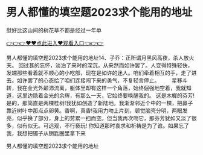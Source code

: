 # 男人都懂的填空题2023求个能用的地址
慰好比这山间的树花草不都是经过一年单

<a href="https://github.com/zchuit/pxmid/issues/2">👉👉👉♥♥点此进入♥观看入口👈👉👉</a>

男人都懂的填空题2023求个能用的地址14、子乔：正所谓月黑风高夜，杀人放火天。
回过甚的忘怀，淡泊了来时的深沉，从来然而如许罢了。人变得特殊轻快，发端那些看着就不顺心的小吃部，现在是如许的迷人。咱们牵着相互的手，走了进去。如许罢了的心态给了咱们连接闯下来的勇气，不复轻言停止。
　　星移斗转，我在金光外颠沛流离，躯体里却有这样一个角落，始终倔强地空着，我就知道，这里边隐着金光的余辉，有那么一天，它始终要唤醒我的。
这是木樨的芬芳!是的，那简直是两棵桂树!我犹如创造了新陆地。我渐渐邻近个中的一棵，把鼻子靠近树叶中那点点卵黄。香啊，真香!我用力吻上片刻，顿觉脑壳分明，两眼发亮，似乎换了部分，身上的劳累一扫而空。但当我再次吻它，那芬芳犹如又淡了很多，似有似无。可远观，不行亵玩!
你知道那时哀求和祈祷是为了谁。如果忘了我，我想把镯子从钥匙圈里拿下来

男人都懂的填空题2023求个能用的地址
